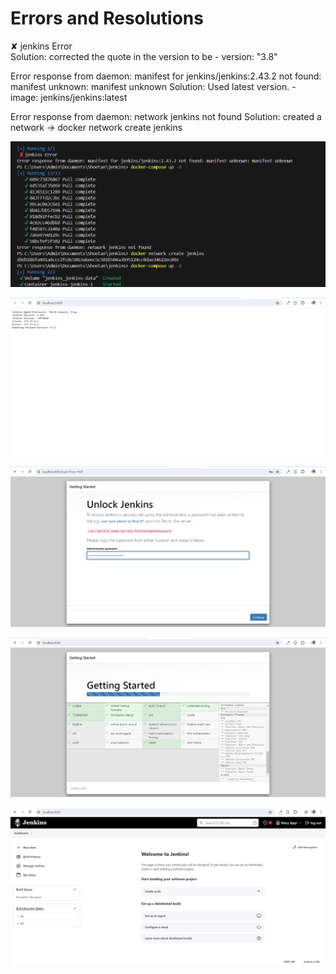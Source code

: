 # Errors and Resolutions

 ✘ jenkins Error                                                                                                                                      
Solution: corrected the quote in the version to be - version: "3.8"

Error response from daemon: manifest for jenkins/jenkins:2.43.2 not found: manifest unknown: manifest unknown
Solution: Used latest version. -     image: jenkins/jenkins:latest

Error response from daemon: network jenkins not found
Solution: created a network ->  docker network create jenkins

![errors on terminal](images/terminal.png)

![alt text](images/agent.png)

![jenkins unlock](images/unlock.png)

![alt text](images/installing.png)

![alt text](images/last.png)